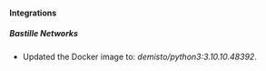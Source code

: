#### Integrations
##### Bastille Networks
- Updated the Docker image to: *demisto/python3:3.10.10.48392*.
